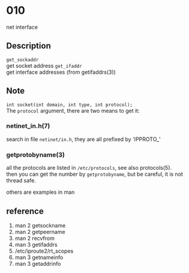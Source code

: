 # 010
net interface

## Description
`get_sockaddr`  
get socket address
`get_ifaddr`  
get interface addresses (from getifaddrs(3))

## Note
`int socket(int domain, int type, int protocol);`  
The `protocol` argument, there are two means to get it:
### netinet_in.h(7)
search in file `netinet/in.h`, they are all prefixed by 'IPPROTO_'

### getprotobyname(3)
all the protocols are listed in `/etc/protocols`, see also protocols(5).  
then you can get the number by `getprotobyname`, but be careful, it is not thread safe.

others are examples in man

## reference
1. man 2 getsockname
2. man 2 getpeername
3. man 2 recvfrom
4. man 3 getifaddrs
5. /etc/iproute2/rt_scopes
6. man 3 getnameinfo
7. man 3 getaddrinfo

